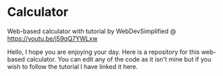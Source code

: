 # Calculator
Web-based calculator with tutorial by WebDevSimplified @ https://youtu.be/j59qQ7YWLxw

Hello, I hope you are enjoying your day. 
Here is a repository for this web-based calculator. 
You can edit any of the code as it isn't mine but if you wish to follow the tutorial I have linked it here.
